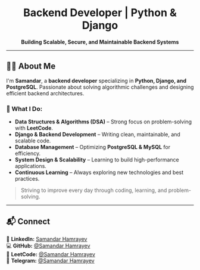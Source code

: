 <h1 align="center">Backend Developer | Python & Django</h1>

<p align="center">
  <strong>Building Scalable, Secure, and Maintainable Backend Systems</strong>
</p>

---

## 👨‍💻 About Me

I'm **Samandar**, a **backend developer** specializing in **Python, Django, and PostgreSQL**. Passionate about solving algorithmic challenges and designing efficient backend architectures.  

### 🔹 What I Do:
- **Data Structures & Algorithms (DSA)** – Strong focus on problem-solving with **LeetCode**.
- **Django & Backend Development** – Writing clean, maintainable, and scalable code.
- **Database Management** – Optimizing **PostgreSQL & MySQL** for efficiency.
- **System Design & Scalability** – Learning to build high-performance applications.
- **Continuous Learning** – Always exploring new technologies and best practices.

> Striving to improve every day through coding, learning, and problem-solving.

---

## 📬 Connect

🔗 **LinkedIn:** [Samandar Hamrayev](https://linkedin.com/in/samandar-hamrayev)  
💻 **GitHub:** [@Samandar Hamrayev](https://github.com/samandar-hamrayev)  
🧩 **LeetCode:** [@Samandar Hamrayev](https://leetcode.com/samandar-hamrayev)  
💬 **Telegram:** [@Samandar Hamrayev](https://t.me/samandar_hamrayev)  
